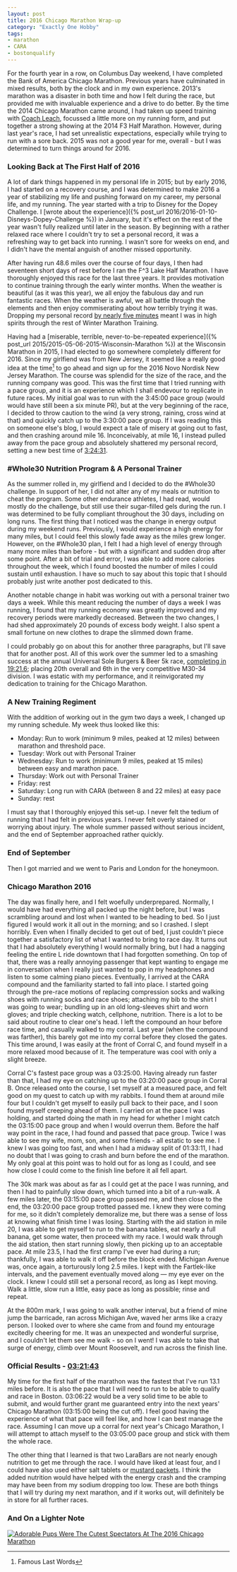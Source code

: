 ```yaml
---
layout: post
title: 2016 Chicago Marathon Wrap-up
category: "Exactly One Hobby"
tags:
- marathon
- CARA
- bostonqualify
---
```


For the fourth year in a row, on Columbus Day weekend, I have completed the Bank of America Chicago Marathon. Previous years have culminated in mixed results, both by the clock and in my own experience. 2013's marathon was a disaster in both time and how I felt during the race, but provided me with invaluable experience and a drive to do better. By the time the 2014 Chicago Marathon came around, I had taken up speed training with [Coach Leach](http://coachleach.com/), focussed a little more on my running form, and put together a strong showing at the 2014 F3 Half Marathon. However, during last year's race, I had set unrealistic expectations, especially while trying to run with a sore back. 2015 was not a good year for me, overall - but I was determined to turn things around for 2016.


### Looking Back at The First Half of 2016

A lot of dark things happened in my personal life in 2015; but by early 2016, I had started on a recovery course, and I was determined to make 2016 a year of stabilizing my life and pushing forward on my career, my personal life, and my running. The year started with a trip to Disney for the Dopey Challenge. I [wrote about the experience]({% post_url 2016/2016-01-10-Disneys-Dopey-Challenge %}) in January, but it's effect on the rest of the year wasn't fully realized until later in the season. By beginning with a rather relaxed race where I couldn't try to set a personal record, it was a refreshing way to get back into running. I wasn't sore for weeks on end, and I didn't have the mental anguish of another missed opportunity.

After having run 48.6 miles over the course of four days, I then had seventeen short days of rest before I ran the F^3 Lake Half Marathon. I have thoroughly enjoyed this race for the last three years. It provides motivation to continue training through the early winter months. When the weather is beautiful (as it was this year), we all enjoy the fabulous day and run fantastic races. When the weather is awful, we all battle through the elements and then enjoy commiserating about how terribly trying it was. Dropping my personal record [by nearly five minutes](https://www.athlinks.com/athletes/193315718?category=1%2F2%20Mara) meant I was in high spirits through the rest of Winter Marathon Training.

Having had a [miserable, terrible, never-to-be-repeated experience]({% post_url 2015/2015-05-06-2015-Wisconsin-Marathon %}) at the Wisconsin Marathon in 2015, I had elected to go somewhere completely different for 2016. Since my girlfiend was from New Jersey, it seemed like a really good idea at the time[^flw] to go ahead and sign up for the 2016 Novo Nordisk New Jersey Marathon. The course was splendid for the size of the race, and the running company was good. This was the first time that I tried running with a pace group, and it is an experience which I shall endevour to replicate in future races. My initial goal was to run with the 3:45:00 pace group (would would have still been a six minute PR), but at the very beginning of the race, I decided to throw caution to the wind (a very strong, raining, cross wind at that) and quickly catch up to the 3:30:00 pace group. If I was reading this on someone else's blog, I would expect a tale of misery at going out to fast, and then crashing around mile 16. Inconceivably, at mile 16, I instead pulled away from the pace group and absolutely shattered my personal record, setting a new best time of [3:24:31](https://www.athlinks.com/Athletes/193315718/Race/256045904).

### #Whole30 Nutrition Program &amp; A Personal Trainer

As the summer rolled in, my girlfiend and I decided to do the #Whole30 challenge. In support of her, I did not alter any of my meals or nutrition to cheat the program. Some other endurance athletes, I had read, would mostly do the challenge, but still use their sugar-filled gels during the run. I was determined to be fully compliant throughout the 30 days, including on long runs. The first thing that I noticed was the change in energy output during my weekend runs. Previously, I would experience a high energy for many miles, but I could feel this slowly fade away as the miles grew longer. However, on the #Whole30 plan, I felt I had a high level of energy through many more miles than before - but with a significant and sudden drop after some point. After a bit of trial and error, I was able to add more calories throughout the week, which I found boosted the number of miles I could sustain until exhaustion. I have so much to say about this topic that I should probably just write another post dedicated to this.

Another notable change in habit was working out with a personal trainer two days a week. While this meant reducing the number of days a week I was running, I found that my running economy was greatly improved and my recovery periods were markedly decreased. Between the two changes, I had shed approximately 20 pounds of excess body weight. I also spent a small fortune on new clothes to drape the slimmed down frame.

I could probably go on about this for another three paragraphs, but I'll save that for another post. All of this work over the summer led to a smashing success at the annual Universal Sole Burgers & Beer 5k race, [completing in 19:21.6](http://onlineraceresults.com/race/view_plain_text.php?race_id=54184); placing 20th overall and 6th in the very competitive M30-34 division. I was estatic with my performance, and it reinvigorated my dedication to training for the Chicago Marathon.

### A New Training Regiment

With the addition of working out in the gym two days a week, I changed up my running schedule. My week thus looked like this:

- Monday: Run to work (minimum 9 miles, peaked at 12 miles) between marathon and threshold pace.
- Tuesday: Work out with Personal Trainer
- Wednesday: Run to work (minimum 9 miles, peaked at 15 miles) between easy and marathon pace.
- Thursday: Work out with Personal Trainer
- Friday: rest
- Saturday: Long run with CARA (between 8 and 22 miles) at easy pace
- Sunday: rest

I must say that I thoroughly enjoyed this set-up. I never felt the tedium of running that I had felt in previous years. I never felt overly stained or worrying about injury. The whole summer passed without serious incident, and the end of September approached rather quickly.

### End of September

Then I got married and we went to Paris and London for the honeymoon.

### Chicago Marathon 2016

The day was finally here, and I felt woefully underprepared. Normally, I would have had everything all packed up the night before, but I was scrambling around and lost when I wanted to be heading to bed. So I just figured I would work it all out in the morning; and so I crashed. I slept horribly. Even when I finally decided to get out of bed, I just couldn't piece together a satisfactory list of what I wanted to bring to race day. It turns out that I had absolutely everything I would normally bring, but I had a nagging feeling the entire L ride downtown that I had forgotten something. On top of that, there was a really annoying passenger that kept wanting to engage me in conversation when I really just wanted to pop in my headphones and listen to some calming piano pieces. Eventually, I arrived at the CARA compound and the familiarity started to fall into place. I started going through the pre-race motions of replacing compression socks and walking shoes with running socks and race shoes; attaching my bib to the shirt I was going to wear; bundling up in an old long-sleeves shirt and worn gloves; and triple checking watch, cellphone, nutrition. There is a lot to be said about routine to clear one's head. I left the compound an hour before race time, and casually walked to my corral. Last year (when the compound was farther), this barely got me into my corral before they closed the gates. This time around, I was easily at the front of Corral C, and found myself in a more relaxed mood because of it. The temperature was cool with only a slight breeze.

Corral C's fastest pace group was a 03:25:00. Having already run faster than that, I had my eye on catching up to the 03:20:00 pace group in Corral B. Once released onto the course, I set myself at a measured pace, and felt good on my quest to catch up with my rabbits. I found them at around mile four but I couldn't get myself to easily pull back to their pace, and I soon found myself creeping ahead of them. I carried on at the pace I was holding, and started doing the math in my head for whether I might catch the 03:15:00 pace group and when I would overrun them. Before the half way point in the race, I had found and passed that pace group. Twice I was able to see my wife, mom, son, and some friends - all estatic to see me. I knew I was going too fast, and when I had a midway split of 01:33:11, I had no doubt that I was going to crash and burn before the end of the marathon. My only goal at this point was to hold out for as long as I could, and see how close I could come to the finish line before it all fell apart.

The 30k mark was about as far as I could get at the pace I was running, and then I had to painfully slow down, which turned into a bit of a run-walk. A few miles later, the 03:15:00 pace group passed me, and then close to the end, the 03:20:00 pace group trotted passed me. I knew they were coming for me, so it didn't completely demoralize me, but there was a sense of loss at knowing what finish time I was losing. Starting with the aid station in mile 20, I was able to get myself to run to the banana tables, eat nearly a full banana, get some water, then proceed with my race. I would walk through the aid station, then start running slowly, then picking up to an acceptable pace. At mile 23.5, I had the first cramp I've ever had during a run; thankfully, I was able to walk it off before the block ended. Michigan Avenue was, once again, a torturously long 2.5 miles. I kept with the Fartlek-like intervals, and the pavement eventually moved along &mdash; my eye ever on the clock. I knew I could still set a personal record, as long as I kept moving. Walk a little, slow run a little, easy pace as long as possible; rinse and repeat.

At the 800m mark, I was going to walk another interval, but a friend of mine jump the barricade, ran across Michigan Ave, waved her arms like a crazy person. I looked over to where she came from and found my entourage excitedly cheering for me. It was an unexpected and wonderful surprise, and I couldn't let them see me walk - so on I went! I was able to take that surge of energy, climb over Mount Roosevelt, and run across the finish line.

### Official Results - [03:21:43](http://results.chicagomarathon.com/2016/?content=detail&idp=999999107FA309000019E6EC)

My time for the first half of the marathon was the fastest that I've run 13.1 miles before. It is also the pace that I will need to run to be able to qualify and race in Boston. 03:06:22 would be a very solid time to be able to submit, and would further grant me guaranteed entry into the next years' Chicago Marathon (03:15:00 being the cut off). I feel good having the experience of what that pace will feel like, and how I can best manage the race. Assuming I can move up a corral for next year's Chicago Marathon, I will attempt to attach myself to the 03:05:00 pace group and stick with them the whole race.

The other thing that I learned is that two LaraBars are not nearly enough nutrition to get me through the race. I would have liked at least four, and I could have also used either salt tablets or [mustard packets](http://www.seattletimes.com/seattle-news/health/pickle-juice-yellow-mustard-for-muscle-cramps/). I think the added nutrition would have helped with the energy crash and the cramping may have been from my sodium dropping too low. These are both things that I will try during my next marathon, and if it works out, will definitely be in store for all further races.

### And On a Lighter Note

[![Adorable Pups Were The Cutest Spectators At The 2016 Chicago Marathon](https://scontent.cdninstagram.com/t51.2885-15/sh0.08/e35/p640x640/14566788_120617625071487_3990823095353999360_n.jpg)](https://www.dnainfo.com/chicago/20161009/downtown/chicago-marathon-dogs)

[^flw]: Famous Last Words